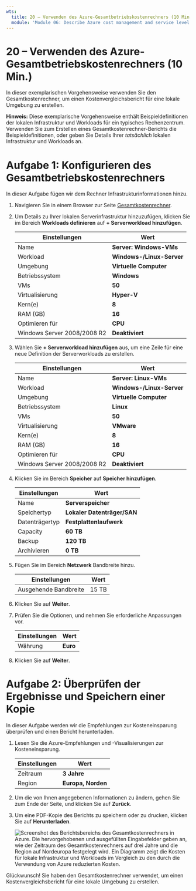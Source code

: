 ```yaml
---
wts:
  title: 20 – Verwenden des Azure-Gesamtbetriebskostenrechners (10 Min.)
  module: 'Module 06: Describe Azure cost management and service level agreements'
---
```

# <a name="20---use-the-azure-tco-calculator-10-min"></a>20 – Verwenden des Azure-Gesamtbetriebskostenrechners (10 Min.)


In dieser exemplarischen Vorgehensweise verwenden Sie den Gesamtkostenrechner, um einen Kostenvergleichsbericht für eine lokale Umgebung zu erstellen.

**Hinweis:** Diese exemplarische Vorgehensweise enthält Beispieldefinitionen der lokalen Infrastruktur und Workloads für ein typisches Rechenzentrum. Verwenden Sie zum Erstellen eines Gesamtkostenrechner-Berichts die Beispieldefinitionen, oder geben Sie Details Ihrer *tatsächlich* lokalen Infrastruktur und Workloads an.

# <a name="task-1-configure-the-tco-calculator"></a>Aufgabe 1: Konfigurieren des Gesamtbetriebskostenrechners

In dieser Aufgabe fügen wir dem Rechner Infrastrukturinformationen hinzu. 

1. Navigieren Sie in einem Browser zur Seite [Gesamtkostenrechner](https://azure.microsoft.com/en-us/pricing/tco/calculator/).

2. Um Details zu Ihrer lokalen Serverinfrastruktur hinzuzufügen, klicken Sie im Bereich **Workloads definieren** auf **+ Serverworkload hinzufügen**.

    | Einstellungen | Wert |
    | -- | -- |
    | Name | **Server: Windows-VMs** |
    | Workload | **Windows-/Linux-Server** |
    | Umgebung | **Virtuelle Computer** |
    | Betriebssystem | **Windows** |  
    | VMs | **50** |
    | Virtualisierung | **Hyper-V** |
    | Kern(e) | **8**|
    | RAM (GB) | **16** |
    | Optimieren für | **CPU** |
    | Windows Server 2008/2008 R2 | **Deaktiviert** |

3. Wählen Sie **+ Serverworkload hinzufügen** aus, um eine Zeile für eine neue Definition der Serverworkloads zu erstellen. 

    | Einstellungen | Wert |
    | -- | -- |
    | Name | **Server: Linux-VMs** |
    | Workload | **Windows-/Linux-Server** |
    | Umgebung | **Virtuelle Computer** |
    | Betriebssystem | **Linux** |  
    | VMs | **50** |
    | Virtualisierung | **VMware** |
    | Kern(e) | **8**|
    | RAM (GB) | **16** |
    | Optimieren für | **CPU** |
    | Windows Server 2008/2008 R2 | **Deaktiviert** |

4. Klicken Sie im Bereich **Speicher** auf **Speicher hinzufügen**.

    | Einstellungen | Wert |
    | -- | -- |
    | Name | **Serverspeicher** |
    | Speichertyp | **Lokaler Datenträger/SAN** |
    | Datenträgertyp | **Festplattenlaufwerk** |
    | Capacity | **60 TB** |  
    | Backup | **120 TB** |
    | Archivieren | **0 TB** |

5. Fügen Sie im Bereich **Netzwerk** Bandbreite hinzu. 

    | Einstellungen | Wert |
    | -- | -- |
    | Ausgehende Bandbreite | 15 TB|

6. Klicken Sie auf **Weiter**.

7. Prüfen Sie die Optionen, und nehmen Sie erforderliche Anpassungen vor. 

    | Einstellungen | Wert |
    | -- | -- |
    | Währung | **Euro** |

8. Klicken Sie auf **Weiter**.

# <a name="task-2-review-the-results-and-save-a-copy"></a>Aufgabe 2: Überprüfen der Ergebnisse und Speichern einer Kopie

In dieser Aufgabe werden wir die Empfehlungen zur Kosteneinsparung überprüfen und einen Bericht herunterladen. 

1. Lesen Sie die Azure-Empfehlungen und -Visualisierungen zur Kosteneinsparung.

    | Einstellungen | Wert |
    | -- | -- |
    | Zeitraum| **3 Jahre** |
    | Region | **Europa, Norden** |

2. Um die von Ihnen angegebenen Informationen zu ändern, gehen Sie zum Ende der Seite, und klicken Sie auf **Zurück**. 

3. Um eine PDF-Kopie des Berichts zu speichern oder zu drucken, klicken Sie auf **Herunterladen**.

    ![Screenshot des Berichtsbereichs des Gesamtkostenrechners in Azure. Die hervorgehobenen und ausgefüllten Eingabefelder geben an, wie der Zeitraum des Gesamtkostenrechners auf drei Jahre und die Region auf Nordeuropa festgelegt wird. Ein Diagramm zeigt die Kosten für lokale Infrastruktur und Workloads im Vergleich zu den durch die Verwendung von Azure reduzierten Kosten.](../images/2001.png)

Glückwunsch! Sie haben den Gesamtkostenrechner verwendet, um einen Kostenvergleichsbericht für eine lokale Umgebung zu erstellen.
